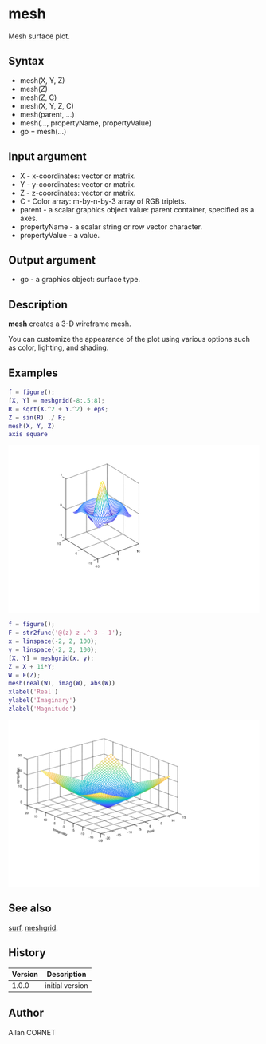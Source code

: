 # mesh

Mesh surface plot.

## Syntax

- mesh(X, Y, Z)
- mesh(Z)
- mesh(Z, C)
- mesh(X, Y, Z, C)
- mesh(parent, ...)
- mesh(..., propertyName, propertyValue)
- go = mesh(...)

## Input argument

- X - x-coordinates: vector or matrix.
- Y - y-coordinates: vector or matrix.
- Z - z-coordinates: vector or matrix.
- C - Color array: m-by-n-by-3 array of RGB triplets.
- parent - a scalar graphics object value: parent container, specified as a axes.
- propertyName - a scalar string or row vector character.
- propertyValue - a value.

## Output argument

- go - a graphics object: surface type.

## Description

  <p><b>mesh</b> creates a 3-D wireframe mesh.</p>
  <p>You can customize the appearance of the plot using various options such as color, lighting, and shading.</p>

## Examples

```matlab
f = figure();
[X, Y] = meshgrid(-8:.5:8);
R = sqrt(X.^2 + Y.^2) + eps;
Z = sin(R) ./ R;
mesh(X, Y, Z)
axis square
```

<img src="mesh_1_7F0A81B8.svg" align="middle"/>

```matlab
f = figure();
F = str2func('@(z) z .^ 3 - 1');
x = linspace(-2, 2, 100);
y = linspace(-2, 2, 100);
[X, Y] = meshgrid(x, y);
Z = X + 1i*Y;
W = F(Z);
mesh(real(W), imag(W), abs(W))
xlabel('Real')
ylabel('Imaginary')
zlabel('Magnitude')
```

<img src="mesh_2_2BFE1563.svg" align="middle"/>

## See also

[surf](surf.md), [meshgrid](../elementary_functions/meshgrid.md).

## History

| Version | Description     |
| ------- | --------------- |
| 1.0.0   | initial version |

## Author

Allan CORNET
